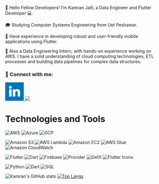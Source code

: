 👋 Hello Fellow Developers! I’m Kamran Jalil, a Data Engineer and Flutter Developer 💻.

🎓 Studying Computer Systems Engineering from Uet Peshawar.

🚀 Have experience in developing robust and user-friendly mobile applications using Flutter.

💼 Also a Data Engineering Intern, with hands-on experience working on AWS. I have a solid understanding of cloud computing technologies, ETL processes and building data pipelines for complex data structures.

### 🌟 Connect with me:

<a href="https://www.linkedin.com/in/kamran-jalil-665910210/" target="_blank" rel="noopener">
  <img src="https://raw.githubusercontent.com/edent/SuperTinyIcons/master/images/svg/linkedin.svg" alt="LinkedIn" width="60">
</a>

<a href="mailto:kamranjalil1006@gmail.com">
  <img src="https://img.icons8.com/color/48/000000/gmail.png" width="70" />
</a>


              
# Technologies and Tools

![AWS](https://img.shields.io/badge/-AWS-232F3E?style=for-the-badge&logo=amazon-aws&logoColor=white)
![Azure](https://img.shields.io/badge/-Azure-0089D6?style=for-the-badge&logo=microsoft-azure&logoColor=white)
![GCP](https://img.shields.io/badge/-Google%20Cloud-4285F4?style=for-the-badge&logo=google-cloud&logoColor=white)



![Amazon S3](https://img.shields.io/badge/-Amazon%20S3-569A31?style=for-the-badge&logo=amazon-s3&logoColor=white)
![AWS Lambda](https://img.shields.io/badge/-AWS%20Lambda-FFA500?style=for-the-badge&logo=amazon-aws&logoColor=white)
![Amazon EC2](https://img.shields.io/badge/-Amazon%20EC2-FF9900?style=for-the-badge&logo=amazon-ec2&logoColor=white)
![AWS Glue](https://img.shields.io/badge/-AWS%20Glue-6B4A98?style=for-the-badge&logo=amazon-aws&logoColor=white)
![Amazon CloudWatch](https://img.shields.io/badge/-Amazon%20CloudWatch-FF9900?style=for-the-badge&logo=amazon-cloudwatch&logoColor=white)

![Flutter](https://img.shields.io/badge/Flutter-02569B?style=for-the-badge&logo=flutter&logoColor=white)
![Dart](https://img.shields.io/badge/Dart-0175C2?style=for-the-badge&logo=dart&logoColor=white)
![Firebase](https://img.shields.io/badge/Firebase-FFCA28?style=for-the-badge&logo=firebase&logoColor=black)
![Provider](https://img.shields.io/badge/Provider-282C34?style=for-the-badge&logo=flutter&logoColor=white)
![GetX](https://img.shields.io/badge/-GetX-2196F3?style=for-the-badge&logo=getx&logoColor=white)
![Flutter Icons](https://img.shields.io/badge/Flutter%20Icons-FF8C00?style=for-the-badge&logo=flutter&logoColor=white)

![Python](https://img.shields.io/badge/-Python-3776AB?style=for-the-badge&logo=python&logoColor=white)
![Dart](https://img.shields.io/badge/-Dart-0175C2?style=for-the-badge&logo=dart&logoColor=white)
![SQL](https://img.shields.io/badge/-SQL-4479A1?style=for-the-badge&logo=sqlite&logoColor=white)



![Kamran's GitHub stats](https://github-readme-stats.vercel.app/api?username=kamranjalil1006&show_icons=true&theme=radical)
[![Top Langs](https://github-readme-stats.vercel.app/api/top-langs/?username=kamranjalil1006&layout=compact&theme=radical)](https://github.com/anuraghazra/github-readme-stats)


<!---
kamranjalil1006/kamranjalil1006 is a ✨ special ✨ repository because its `README.md` (this file) appears on your GitHub profile.
You can click the Preview link to take a look at your changes.
--->
